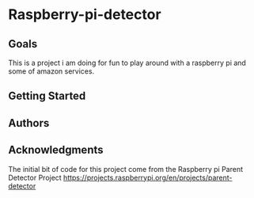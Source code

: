 # Raspberry-pi-detector
## Goals
This is a project i am doing for fun to play around with a raspberry pi and some of amazon services.
## Getting Started
## Authors
## Acknowledgments
The initial bit of code for this project come from the Raspberry pi Parent Detector Project
https://projects.raspberrypi.org/en/projects/parent-detector
